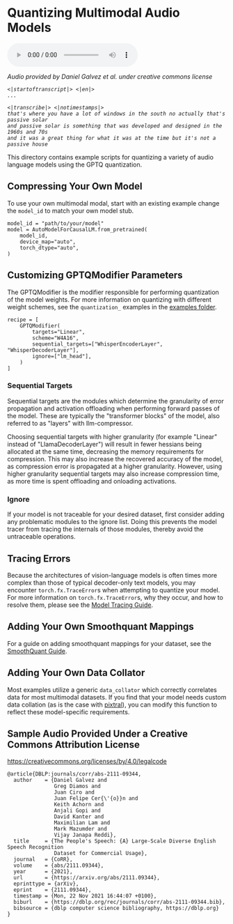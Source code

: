 # Quantizing Multimodal Audio Models #

<audio controls>
    <source src="assets/audio.mp4">
    Your browser does not support the audio element.
</audio>
<em>

Audio provided by Daniel Galvez et al. under creative commons license

``` 
<|startoftranscript|> <|en|>
...

<|transcribe|> <|notimestamps|>
that's where you have a lot of windows in the south no actually that's passive solar
and passive solar is something that was developed and designed in the 1960s and 70s
and it was a great thing for what it was at the time but it's not a passive house
```
</em>

This directory contains example scripts for quantizing a variety of audio language models using the GPTQ quantization.

## Compressing Your Own Model ##
To use your own multimodal modal, start with an existing example change the `model_id` to match your own model stub.
```python3
model_id = "path/to/your/model"
model = AutoModelForCausalLM.from_pretrained(
    model_id,
    device_map="auto",
    torch_dtype="auto",
)
```

## Customizing GPTQModifier Parameters ##
The GPTQModifier is the modifier responsible for performing quantization of the model weights. For more information on quantizing with different weight schemes, see the `quantization_` examples in the [examples folder](/examples/).

```python3
recipe = [
    GPTQModifier(
        targets="Linear",
        scheme="W4A16",
        sequential_targets=["WhisperEncoderLayer", "WhisperDecoderLayer"],
        ignore=["lm_head"],
    )
]
```

### Sequential Targets ###
Sequential targets are the modules which determine the granularity of error propagation and activation offloading when performing forward passes of the model. These are typically the "transformer blocks" of the model, also referred to as "layers" with llm-compressor.

Choosing sequential targets with higher granularity (for example "Linear" instead of "LlamaDecoderLayer") will result in fewer hessians being allocated at the same time, decreasing the memory requirements for compression. This may also increase the recovered accuracy of the model, as compression error is propagated at a higher granularity. However, using higher granularity sequential targets may also increase compression time, as more time is spent offloading and onloading activations.

### Ignore ###
If your model is not traceable for your desired dataset, first consider adding any problematic modules to the ignore list. Doing this prevents the model tracer from tracing the internals of those modules, thereby avoid the untraceable operations.

## Tracing Errors ##
Because the architectures of vision-language models is often times more complex than those of typical decoder-only text models, you may encounter `torch.fx.TraceError`s when attempting to quantize your model. For more information on `torch.fx.TraceError`s, why they occur, and how to resolve them, please see the [Model Tracing Guide](/src/llmcompressor/transformers/tracing/GUIDE.md).

## Adding Your Own Smoothquant Mappings ##
For a guide on adding smoothquant mappings for your dataset, see the [SmoothQuant Guide](/src/llmcompressor/modifiers/smoothquant/README.md).

## Adding Your Own Data Collator ##
Most examples utilize a generic `data_collator` which correctly correlates data for most multimodal datasets. If you find that your model needs custom data collation (as is the case with [pixtral](/examples/multimodal_vision/pixtral_example.py)), you can modify this function to reflect these model-specific requirements.

## Sample Audio Provided Under a Creative Commons Attribution License ##
https://creativecommons.org/licenses/by/4.0/legalcode
```
@article{DBLP:journals/corr/abs-2111-09344,
  author    = {Daniel Galvez and
               Greg Diamos and
               Juan Ciro and
               Juan Felipe Cer{\'{o}}n and
               Keith Achorn and
               Anjali Gopi and
               David Kanter and
               Maximilian Lam and
               Mark Mazumder and
               Vijay Janapa Reddi},
  title     = {The People's Speech: {A} Large-Scale Diverse English Speech Recognition
               Dataset for Commercial Usage},
  journal   = {CoRR},
  volume    = {abs/2111.09344},
  year      = {2021},
  url       = {https://arxiv.org/abs/2111.09344},
  eprinttype = {arXiv},
  eprint    = {2111.09344},
  timestamp = {Mon, 22 Nov 2021 16:44:07 +0100},
  biburl    = {https://dblp.org/rec/journals/corr/abs-2111-09344.bib},
  bibsource = {dblp computer science bibliography, https://dblp.org}
}
```
